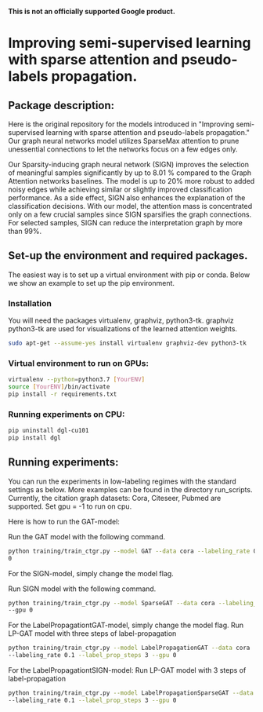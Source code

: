 **This is not an officially supported Google product.**
# Improving semi-supervised learning with sparse attention and pseudo-labels propagation.

## Package description:

Here is the original repository for the models introduced in "Improving
semi-supervised learning with sparse attention and pseudo-labels propagation."
Our graph neural networks model utilizes SparseMax attention to prune
unessential connections to let the networks focus on a few edges only.

Our Sparsity-inducing graph neural network (SIGN) improves the selection of
meaningful samples significantly by up to 8.01 % compared to the Graph Attention
networks baselines. The model is up to 20% more robust to added noisy edges
while achieving similar or slightly improved classification performance. As a
side effect, SIGN also enhances the explanation of the classification decisions.
With our model, the attention mass is concentrated only on a few crucial samples
since SIGN sparsifies the graph connections. For selected samples, SIGN can
reduce the interpretation graph by more than 99%.

## Set-up the environment and required packages.

The easiest way is to set up a virtual environment with pip or conda. Below we
show an example to set up the pip environment.

### Installation

You will need the packages virtualenv, graphviz, python3-tk. graphviz python3-tk
are used for visualizations of the learned attention weights.

```bash
sudo apt-get --assume-yes install virtualenv graphviz-dev python3-tk
```

### Virtual environment to run on GPUs:

```bash
virtualenv --python=python3.7 [YourENV]
source [YourENV]/bin/activate
pip install -r requirements.txt
```

### Running experiments on CPU:

```bash
pip uninstall dgl-cu101
pip install dgl
```

## Running experiments:

You can run the experiments in low-labeling regimes with the standard settings
as below. More examples can be found in the directory run_scripts. Currently,
the citation graph datasets: Cora, Citeseer, Pubmed are supported. Set gpu = -1
to run on cpu.

Here is how to run the GAT-model: 

Run the GAT model with the following command.
```bash
python training/train_ctgr.py --model GAT --data cora --labeling_rate 0.1 --gpu
0 
```

For the SIGN-model, simply change the model flag.

Run SIGN model with the following command.
```bash
python training/train_ctgr.py --model SparseGAT --data cora --labeling_rate 0.1
--gpu 0 
```

For the LabelPropagationtGAT-model, simply change the model flag. 
Run LP-GAT model with three steps of label-propagation
```bash
python training/train_ctgr.py --model LabelPropagationGAT --data cora
--labeling_rate 0.1 --label_prop_steps 3 --gpu 0 
```

For the LabelPropagationtSIGN-model: 
Run LP-GAT model with 3 steps of label-propagation
```bash
python training/train_ctgr.py --model LabelPropagationSparseGAT --data cora
--labeling_rate 0.1 --label_prop_steps 3 --gpu 0 
```
